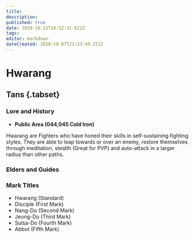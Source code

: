 ```yaml
---
title: 
description: 
published: true
date: 2020-10-11T18:52:31.621Z
tags: 
editor: markdown
dateCreated: 2020-10-07T21:33:49.251Z
---
```


# Hwarang
## Tans {.tabset}
### Lore and History
 - **Public Area (044,045 Cold Iron)**
 
Hwarang are Fighters who have honed their skills in self-sustaining fighting styles. They are able to leap towards or over an enemy, restore themselves through meditation, stealth (Great for PVP) and auto-attack in a larger radius than other paths.
### Elders and Guides
### Mark Titles
 - Hwarang (Standard)
 - Disciple (First Mark)
 - Nang-Do (Second Mark)
 - Jeong-Do (Third Mark)
 - Sulsa-Do (Fourth Mark)
 - Abbot (Fifth Mark)
  
 
 
